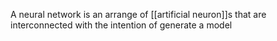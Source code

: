 A neural network is an arrange of [[artificial neuron]]s that are interconnected with the intention of generate a model
